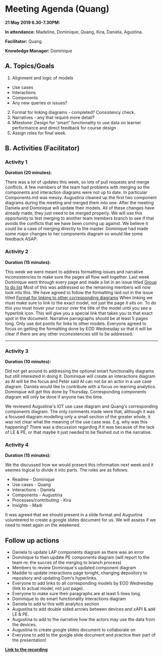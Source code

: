 # Meeting Agenda (Quang)

**21 May 2019 6.30-7.30PM:** 

**In attendance:** Madeline, Dominique, Quang, Kira, Daniela, Agustina.

**Facilitator:** Quang

**Knowledge Manager:** Dominique

## A. Topics/Goals
1. Alignment and logic of models 
* Use cases 
* Interactions 
* Components 
* Any new queries or issues? 
2. Format for linking diagrams - completed? Consistency check. 
3. Narratives - any that require more detail? 
4. Milestone: Design for 'smart' functionality to use data on learner performance and direct feedback for course design 
5. Assign roles for final week.

## B. Activities (Facilitator)

### Activity 1
**Duration (20 minutes):**

There was a lot of updates this week, so lots of pull requests and merge conflicts. A few members of the team had problems with  merging so the components and interaction diagrams were not up to date. In particular Components.md was messy.
Augustina cleaned up the first two component diagrams during the meeting and merged them into one. After the meeting Daniela and Dominique will update their models. All of these changes have already made, they just need to be merged properly.
We will use this opportunity to test merging to another team members branch to see if that avoids the conflicts that we have been coming up against. We believe it could be a case of merging directly to the master. 
Dominique had made some major changes to her components diagram so would like some feedback ASAP.

### Activity 2
**Duration (15 minutes):**

This week we were meant to address formatting issues and narrative inconsistencies to make sure the pages all flow well together. Last week Dominique went through every page and made a list in an issue titled [Group to do list](https://github.sydney.edu.au/crli/EDPC5022-2019-TeamC/issues/64)
Most of this was addressed so the remaining members will now look into this. We have agreed to follow the formatting laid out in the issue titled [Format for linking to other corresponding diagrams](https://github.sydney.edu.au/crli/EDPC5022-2019-TeamC/issues/59)
When linking we must make sure to link to the exact model, not just the page it sits on. To do this you must hover your cursor over the title of the model until you see a hyperlink icon. This will give you a special link that takes you to that exact spot in the document.
Narrative parragraphs should be at least 5 pages long. Only use dot points for links to other models.
Everyone agreed to focus on getting the formatting done by EOD Wednesday so that it will be clear if there are any other inconsistencies still to be addressed.

********

### Activity 3
**Duration (10 minutes):**

Did not get around to addressing the optional smart functionality diagrams but still interested in doing it. Dominique will create an interactions diagram as AI will be the focus and Peter said AI can not be an actor in a use case diagram. 
Daniela would like to contribute with a focus on learning analytics. Dominqiue will get this done by Thursday. Corresponding components diagram will only be done if anyone has the time.

We reviewed Augustina's IOT use case diagram and Quang's corresponding components diagram. The only comments made were that, although it was a focused diagram modelling only a small section of the greater whole, it was not clear what the meaning of the use case was. E.g. why was this happening? There was a discussion regarding if it was because of the lack of LE & PE, or that maybe it just needed to be fleshed out in the narrative. 

### Activity 4
**Duration (15 minutes):**

We the discussed how we would present this information next week and it seemes logical to divide it into parts. The roles are as follows:

* Readme - Dominique
* Use cases - Quang
* Interactions - Daniela
* Components - Augustina
* Processes/contributing - Kira 
* Insights - Madi 

It was agreed that we should present in a slide format and Augustina volunteered to create a google slides document for us. We will assess if we need to meet again on the weekened.


## Follow up actions 

* Daniela to update LAP components diagram as there was an error 
* Dominique to then update PE components diagram (will report to the team re: the succes of the merging to branch process)
* Members to review Dominique's updated component diagram
* Maddie to update interactions page tonight, changing depository to repository and updating Dom's hyperlinks.
* Everyone to add links to all corresponding models by EOD Wednesday (link to actual model, not just page).
* Everyone to make sure their paragraphs are at least 5 lines long.
* Dominique to do smart functionality interactions diagram
* Daniela to add to this with analytics section
* Augustina to add double sided arrows between devices and xAPI & add LE & PE.
* Augustina to add to the narrative how the actors may use the data from the devices.
* Augustina to create google slides document to collaborate on
* Everyone to add to the google slide document and practice their part of the presentation!


**[Link to the recording](http://webconf.ucc.usyd.edu.au/pshc16ac8so0/)**



